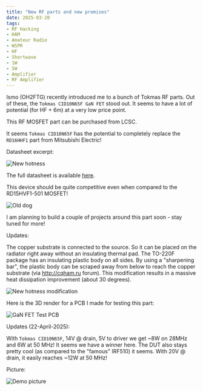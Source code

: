 ```yaml
---
title: "New RF parts and new promises"
date: 2025-03-20
tags:
- RF Hacking
- HAM
- Amateur Radio
- WSPR
- HF
- Shortwave
- 1W
- 5W
- Amplifier
- RF Amplifier
---
```


Ismo (OH2FTG) recently introduced me to a bunch of Tokmas RF parts. Out of these, the `Tokmas CID10N65F GaN FET` stood out. It seems to have a lot of potential (for HF + 6m) at a very low price point.

This RF MOSFET part can be purchased from LCSC.

It seems `Tokmas CID10N65F` has the potential to completely replace the `RD16HHF1` part from Mitsubishi Electric!

Datasheet excerpt:

![New hotness](/images/Tokmas-CID10N65F-1.png)

The full datasheet is available [here](https://www.lcsc.com/datasheet/lcsc_datasheet_2410121803_Tokmas-CID10N65F_C22446732.pdf).

This device should be quite competitive even when compared to the RD15HVF1-501 MOSFET!

![Old dog](/images/RD15HVF1-501-Ciss.png)

I am planning to build a couple of projects around this part soon - stay tuned for more!

Updates:

The copper substrate is connected to the source. So it can be placed on the radiator right away without an insulating thermal pad. The TO-220F package has an insulating plastic body on all sides. By using a "sharpening bar", the plastic body can be scraped away from below to reach the copper substrate (via http://cqham.ru forum). This modification results in a massive heat dissipation improvement (about 30 degrees).

![New hotness modification](/images/TO220F-Insulation-Scraping.jpg)

Here is the 3D render for a PCB I made for testing this part:

![GaN FET Test PCB](/images/GaN-Test-PCB-2.png)

Updates (22-April-2025):

With `Tokmas CID10N65F`, 14V @ drain, 5V to driver we get ~8W on 28MHz and 6W at 50 MHz! It seems we have a winner here. The DUT also stays pretty cool (as compared to the "famous" IRF510) it seems. With 20V @ drain, it easily reaches ~12W at 50 MHz!

Picture:

![Demo picture](/images/Tokmas-TO-220-1.jpg)
